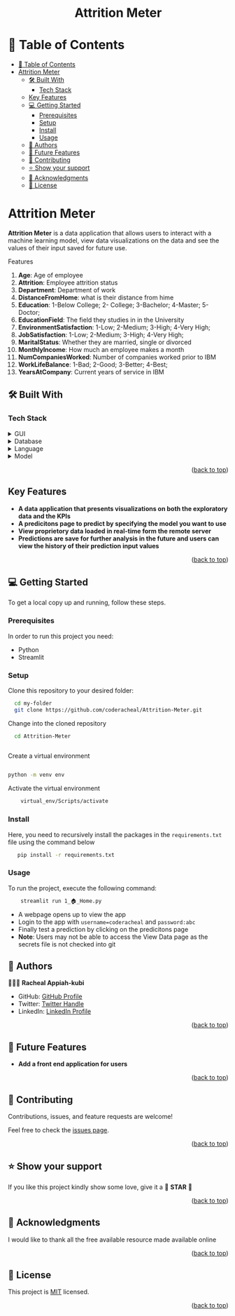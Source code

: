 <a name="readme-top"></a>

<div align="center">
  <h1><b>Attrition Meter</b></h1>
</div>

<!-- TABLE OF CONTENTS -->

# 📗 Table of Contents

- [📗 Table of Contents](#-table-of-contents)
- [Attrition Meter ](#attrition-meter-)
  - [🛠 Built With ](#-built-with-)
    - [Tech Stack ](#tech-stack-)
  - [Key Features ](#key-features-)
  - [💻 Getting Started ](#-getting-started-)
    - [Prerequisites](#prerequisites)
    - [Setup](#setup)
    - [Install](#install)
    - [Usage](#usage)
  - [👥 Authors ](#-authors-)
  - [🔭 Future Features ](#-future-features-)
  - [🤝 Contributing ](#-contributing-)
  - [⭐️ Show your support ](#️-show-your-support-)
  - [🙏 Acknowledgments ](#-acknowledgments-)
  - [📝 License ](#-license-)

<!-- PROJECT DESCRIPTION -->

# Attrition Meter <a name="about-project"></a>

**Attrition Meter** is a data application that allows users to interact with a machine learning model, view data visualizations on the data and see the values of their input saved for future use.

Features
1. **Age**: Age of employee
2. **Attrition**: Employee attrition status
3. **Department**: Department of work
4. **DistanceFromHome**: what is their distance from hime
5. **Education**: 1-Below College; 2- College; 3-Bachelor; 4-Master; 5-Doctor;
6. **EducationField**: The field they studies in in the University
7. **EnvironmentSatisfaction**: 1-Low; 2-Medium; 3-High; 4-Very High;
8. **JobSatisfaction**: 1-Low; 2-Medium; 3-High; 4-Very High;
9. **MaritalStatus**: Whether they are married, single or divorced
10. **MonthlyIncome**: How much an employee makes a month
11. **NumCompaniesWorked**: Number of companies worked prior to IBM
12. **WorkLifeBalance**: 1-Bad; 2-Good; 3-Better; 4-Best;
13. **YearsAtCompany**: Current years of service in IBM

## 🛠 Built With <a name="built-with"></a>

### Tech Stack <a name="tech-stack"></a>

<details>
  <summary>GUI</summary>
  <ul>
    <li><a href="">Streamlit</a></li>
  </ul>
</details>

<details>
<summary>Database</summary>
  <ul>
    <li><a href="">Microsoft SQL Server</a></li>
  </ul>
</details>

<details>
<summary>Language</summary>
  <ul>
    <li><a href="">Python</a></li>
  </ul>
</details>

<details>
<summary>Model</summary>
  <ul>
    <li><a href="">Sklearn</a></li>
  </ul>
</details>

<p align="right">(<a href="#readme-top">back to top</a>)</p>
<!-- Features -->

## Key Features <a name="key-features"></a>

- **A data application that presents visualizations on both the exploratory data and the KPIs**
- **A predicitons page to predict by specifying the model you want to use**
- **View proprietory data loaded in real-time form the remote server**
- **Predictions are save for further analysis in the future and users can view the history of their prediction input values**


<p align="right">(<a href="#readme-top">back to top</a>)</p>

<!-- GETTING STARTED -->

## 💻 Getting Started <a name="getting-started"></a>


To get a local copy up and running, follow these steps.

### Prerequisites

In order to run this project you need:

- Python
- Streamlit

### Setup

Clone this repository to your desired folder:


```sh
  cd my-folder
  git clone https://github.com/coderacheal/Attrition-Meter.git
```

Change into the cloned repository

```sh
  cd Attrition-Meter
  
```

Create a virtual environment

```sh

python -m venv env

```

Activate the virtual environment

```sh
    virtual_env/Scripts/activate
```


### Install

Here, you need to recursively install the packages in the `requirements.txt` file using the command below 

```sh
   pip install -r requirements.txt
```


### Usage

To run the project, execute the following command:


```sh
    streamlit run 1_🏠_Home.py

```

- A webpage opens up to view the app
- Login to the app with `username=coderacheal` and `password:abc`
- Finally test a prediction by clicking on the predicitons page
- **Note**: Users may not be able to access the View Data page as the secrets file is not checked into git

<!-- AUTHORS -->

## 👥 Authors <a name="authors"></a>

🕵🏽‍♀️ **Racheal Appiah-kubi**

- GitHub: [GitHub Profile](https://github.com/coderacheal)
- Twitter: [Twitter Handle](https://twitter.com/racheal_kubi)
- LinkedIn: [LinkedIn Profile](https://www.linkedin.com/in/racheal-appiah-kubi/)

<p align="right">(<a href="#readme-top">back to top</a>)</p>

<!-- FUTURE FEATURES -->

## 🔭 Future Features <a name="future-features"></a>


- **Add a front end application for users**
  
  
<p align="right">(<a href="#readme-top">back to top</a>)</p>

<!-- CONTRIBUTING -->

## 🤝 Contributing <a name="contributing"></a>

Contributions, issues, and feature requests are welcome!

Feel free to check the [issues page](../../issues/).

<p align="right">(<a href="#readme-top">back to top</a>)</p>

<!-- SUPPORT -->

## ⭐️ Show your support <a name="support"></a>

If you like this project kindly show some love, give it a 🌟 **STAR** 🌟

<p align="right">(<a href="#readme-top">back to top</a>)</p>

<!-- ACKNOWLEDGEMENTS -->

## 🙏 Acknowledgments <a name="acknowledgements"></a>

I would like to thank all the free available resource made available online

<p align="right">(<a href="#readme-top">back to top</a>)</p>

<!-- LICENSE -->

## 📝 License <a name="license"></a>

This project is [MIT](./LICENSE) licensed.

<p align="right">(<a href="#readme-top">back to top</a>)</p>


